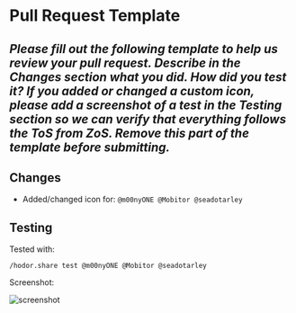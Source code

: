 # Pull Request Template

*Please fill out the following template to help us review your pull request.
Describe in the **Changes** section what you did. How did you test it? If you added or changed a custom icon, please add a screenshot of a test in the **Testing** section so we can verify that everything follows the ToS from ZoS.
Remove this part of the template before submitting.*
---

## Changes

- Added/changed icon for: `@m00nyONE @Mobitor @seadotarley`

## Testing

Tested with:
```
/hodor.share test @m00nyONE @Mobitor @seadotarley
```
Screenshot:

![screenshot](https://i.imgur.com/wa6DPfK.png)
